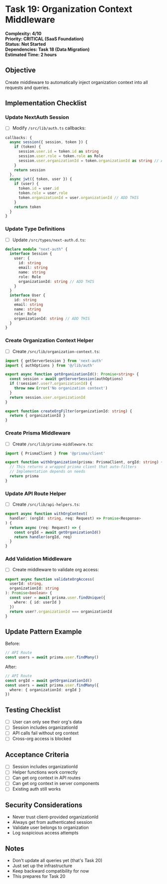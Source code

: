 # Task 19: Organization Context Middleware

**Complexity: 4/10**  
**Priority: CRITICAL (SaaS Foundation)**  
**Status: Not Started**  
**Dependencies: Task 18 (Data Migration)**  
**Estimated Time: 2 hours**

## Objective
Create middleware to automatically inject organization context into all requests and queries.

## Implementation Checklist

### Update NextAuth Session
- [ ] Modify `/src/lib/auth.ts` callbacks:
```typescript
callbacks: {
  async session({ session, token }) {
    if (token) {
      session.user.id = token.id as string
      session.user.role = token.role as Role
      session.user.organizationId = token.organizationId as string // ADD THIS
    }
    return session
  },
  async jwt({ token, user }) {
    if (user) {
      token.id = user.id
      token.role = user.role
      token.organizationId = user.organizationId // ADD THIS
    }
    return token
  }
}
```

### Update Type Definitions
- [ ] Update `/src/types/next-auth.d.ts`:
```typescript
declare module "next-auth" {
  interface Session {
    user: {
      id: string
      email: string
      name: string
      role: Role
      organizationId: string // ADD THIS
    }
  }
  interface User {
    id: string
    email: string
    name: string
    role: Role
    organizationId: string // ADD THIS
  }
}
```

### Create Organization Context Helper
- [ ] Create `/src/lib/organization-context.ts`:
```typescript
import { getServerSession } from 'next-auth'
import { authOptions } from '@/lib/auth'

export async function getOrganizationId(): Promise<string> {
  const session = await getServerSession(authOptions)
  if (!session?.user?.organizationId) {
    throw new Error('No organization context')
  }
  return session.user.organizationId
}

export function createOrgFilter(organizationId: string) {
  return { organizationId }
}
```

### Create Prisma Middleware
- [ ] Create `/src/lib/prisma-middleware.ts`:
```typescript
import { PrismaClient } from '@prisma/client'

export function withOrganization(prisma: PrismaClient, orgId: string) {
  // This returns a wrapped prisma client that auto-filters
  // Implementation depends on needs
  return prisma
}
```

### Update API Route Helper
- [ ] Create `/src/lib/api-helpers.ts`:
```typescript
export async function withOrgContext(
  handler: (orgId: string, req: Request) => Promise<Response>
) {
  return async (req: Request) => {
    const orgId = await getOrganizationId()
    return handler(orgId, req)
  }
}
```

### Add Validation Middleware
- [ ] Create middleware to validate org access:
```typescript
export async function validateOrgAccess(
  userId: string,
  organizationId: string
): Promise<boolean> {
  const user = await prisma.user.findUnique({
    where: { id: userId }
  })
  return user?.organizationId === organizationId
}
```

## Update Pattern Example
Before:
```typescript
// API Route
const users = await prisma.user.findMany()
```

After:
```typescript
// API Route
const orgId = await getOrganizationId()
const users = await prisma.user.findMany({
  where: { organizationId: orgId }
})
```

## Testing Checklist
- [ ] User can only see their org's data
- [ ] Session includes organizationId
- [ ] API calls fail without org context
- [ ] Cross-org access is blocked

## Acceptance Criteria
- [ ] Session includes organizationId
- [ ] Helper functions work correctly
- [ ] Can get org context in API routes
- [ ] Can get org context in server components
- [ ] Existing auth still works

## Security Considerations
- Never trust client-provided organizationId
- Always get from authenticated session
- Validate user belongs to organization
- Log suspicious access attempts

## Notes
- Don't update all queries yet (that's Task 20)
- Just set up the infrastructure
- Keep backward compatibility for now
- This prepares for Task 20